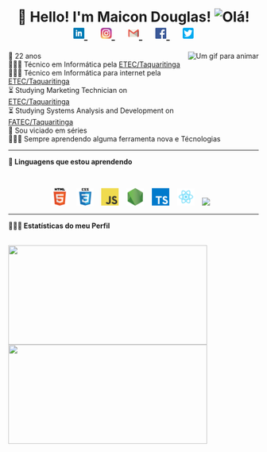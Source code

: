 <div align="center">
 <h1>
  🦡 Hello! I'm Maicon Douglas! 
  <img alt="Olá!" src="https://media.giphy.com/media/f5qNV3rAAooViWSWQ7/giphy.gif" width="45px">
  <br />
  <a  target="_blank" href="https://www.linkedin.com/in/maiconndouglas/">
    <img alt="Linkedin" width="22px" src="https://raw.githubusercontent.com/MaiiconDouglas/MaiiconDouglas/7ae52180f89e9034dd6341cd586e4a35cfe14bed/.github/linkedin.svg?token=ALMMP4QGL65DSUG27JAZ2KC7HBIVS" />
  </a>&nbsp;&nbsp;&nbsp;
  <a target="_blank" href="https://www.instagram.com/maiiconndouglasd/">
    <img alt="Instagram" width="22px" src="https://raw.githubusercontent.com/MaiiconDouglas/MaiiconDouglas/7ae52180f89e9034dd6341cd586e4a35cfe14bed/.github/instagram.svg?token=ALMMP4UNZB66OOICKAHEZTS7HBIVS" />
  </a>&nbsp;&nbsp;&nbsp;
  <a target="_blank" href="mailto:maiicondouglasd@hotmail.com">
    <img alt="Email" width="22px" src="https://raw.githubusercontent.com/MaiiconDouglas/MaiiconDouglas/7ae52180f89e9034dd6341cd586e4a35cfe14bed/.github/gmail.svg?token=ALMMP4WWKLZHI4NLZH6NJT27HBIVS" />
  </a>&nbsp;&nbsp;&nbsp;
  <a target="_blank" href="https://www.facebook.com/MaiiconDouglasd">
    <img alt="Facebook" width="22px" src="https://raw.githubusercontent.com/MaiiconDouglas/MaiiconDouglas/7ae52180f89e9034dd6341cd586e4a35cfe14bed/.github/facebook.svg?token=ALMMP4XZITQSRAQXPCOP6R27HBIVQ" />
  </a>&nbsp;&nbsp;&nbsp;
  <a target="_blank" href="https://twitter.com/Maiiconndouglas">
    <img alt="Twitter" width="22px" src="https://raw.githubusercontent.com/MaiiconDouglas/MaiiconDouglas/7ae52180f89e9034dd6341cd586e4a35cfe14bed/.github/twitter.svg?token=ALMMP4UEBL2SWWKVHZ2AEKS7HBIVU" />
  </a>
 </h1>
</div>
  
<img align="right" alt="Um gif para animar" src="https://media.giphy.com/media/wTrXRamYhQzsY/giphy.gif" height="140px">

🎂 22 anos  
👨🏻‍🎓 Técnico em Informática pela [ETEC/Taquaritinga](https://www.facebook.com/etectaquaritinga/)  
👨🏻‍🎓 Técnico em Informática para internet pela [ETEC/Taquaritinga](https://www.facebook.com/etectaquaritinga/)  
⏳ Studying Marketing Technician on [ETEC/Taquaritinga](https://www.facebook.com/etectaquaritinga/)  
⏳ Studying Systems Analysis and Development on [FATEC/Taquaritinga](http://www.fatectq.edu.br/)<br />
🍿 Sou viciado em séries <br />
👨🏼‍💻 Sempre aprendendo alguma ferramenta nova e Técnologias 

-------
**🦉 Linguagens que estou aprendendo**  

<br />
<div align="center">

  <img height="35" src="https://raw.githubusercontent.com/github/explore/80688e429a7d4ef2fca1e82350fe8e3517d3494d/topics/html/html.png">&nbsp;&nbsp;&nbsp;
  <img height="35" src="https://raw.githubusercontent.com/github/explore/80688e429a7d4ef2fca1e82350fe8e3517d3494d/topics/css/css.png">&nbsp;&nbsp;&nbsp;
  <img height="35" src="https://raw.githubusercontent.com/github/explore/80688e429a7d4ef2fca1e82350fe8e3517d3494d/topics/javascript/javascript.png">&nbsp;&nbsp;&nbsp;
  <img height="35" src="https://raw.githubusercontent.com/github/explore/80688e429a7d4ef2fca1e82350fe8e3517d3494d/topics/nodejs/nodejs.png">&nbsp;&nbsp;&nbsp;
  <img height="35" src="https://raw.githubusercontent.com/github/explore/80688e429a7d4ef2fca1e82350fe8e3517d3494d/topics/typescript/typescript.png">&nbsp;&nbsp;&nbsp;
  <img height="35" src="https://raw.githubusercontent.com/github/explore/80688e429a7d4ef2fca1e82350fe8e3517d3494d/topics/react/react.png">&nbsp;&nbsp;&nbsp;
   <img height="35" src="https://avatars0.githubusercontent.com/u/20269980?s=200&v=4">&nbsp;&nbsp;&nbsp;

</div>

--------------------------
**🕵🏼‍♂️ Estatísticas do meu Perfil**  

<br />

<img align="left" src="https://github-readme-stats.vercel.app/api?username=MaiiconDouglas&show_icons=true&theme=dark" width="400px" height="200px" />
<img align="left" src="https://github-readme-stats.vercel.app/api/top-langs/?username=MaiiconDouglas&layout=compact&theme=dark" width="400px" height="200px" />
